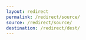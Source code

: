 ```yaml
---
layout: redirect
permalink: /redirect/source/
source: /redirect/source/
destination: /redirect/dest/
---
```

